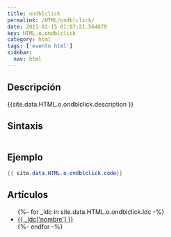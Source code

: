 ```yaml
---
title: ondblclick
permalink: /HTML/ondblclick/
date: 2021-02-15 01:07:21.564879
key: HTML.o.ondblclick
category: html
tags: ['evento html']
sidebar: 
  nav: html
---
```


## Descripción
{{site.data.HTML.o.ondblclick.description }}

## Sintaxis
~~~html
~~~

## Ejemplo
~~~java
{{ site.data.HTML.o.ondblclick.code}}
~~~

## Artículos
<ul>
{%- for _ldc in site.data.HTML.o.ondblclick.ldc -%}
   <li>
       <a href="{{_ldc['url'] }}">{{ _ldc['nombre'] }}</a>
   </li>
{%- endfor -%}
</ul>
